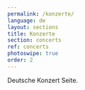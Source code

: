 ```yaml
---
permalink: /konzerte/
language: de
layout: sections
title: Konzerte
section: concerts
ref: concerts
photoswipe: true
order: 2
---
```


Deutsche Konzert Seite.

